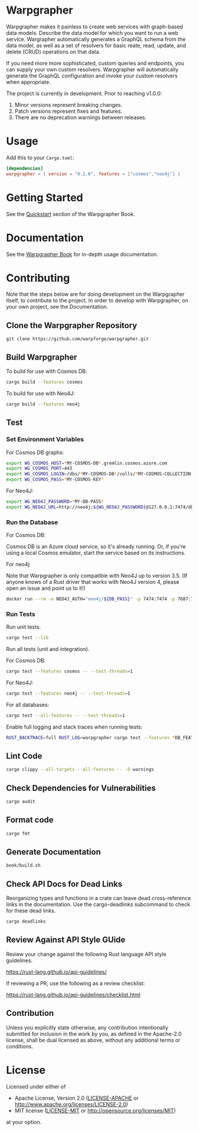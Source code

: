 # Warpgrapher

Warpgrapher makes it painless to create web services with graph-based data
models. Describe the data model for which you want to run a web service.
Wargrapher automatically generates a GraphQL schema from the data model, as well
as a set of resolvers for basic reate, read, update, and delete (CRUD)
operations on that data.

If you need more more sophisticated, custom queries and endpoints, you can
supply your own custom resolvers. Warpgrapher will automatically generate the
GraphQL configuration and invoke your custom resolvers when appropriate.

The project is currently in development. Prior to reaching v1.0.0:

1. Minor versions represent breaking changes.
2. Patch versions represent fixes and features.
3. There are no deprecation warnings between releases.

# Usage

Add this to your `Cargo.toml`:
```toml
[dependencies]
warpgrapher = { version = "0.2.0", features = ["cosmos","neo4j"] }
```

# Getting Started

See the [Quickstart](https://warpforge.github.io/warpgrapher/warpgrapher/quickstart.html) section of the Warpgrapher Book. 

# Documentation

See the [Warpgrapher Book](https://warpforge.github.io/warpgrapher/) for in-depth usage documentation. 

# Contributing

Note that the steps below are for doing development on the Warpgrapher itself,
to contribute to the project. In order to develop with Warpgrapher, on your own
project, see the Documentation.

## Clone the Warpgrapher Repository

```
git clone https://github.com/warpforge/warpgrapher.git
```

## Build Warpgrapher

To build for use with Cosmos DB:

```bash
cargo build --features cosmos
```

To build for use with Neo4J:

```bash
cargo build --features neo4j
```

## Test

### Set Environment Variables

For Cosmos DB graphs:

```bash
export WG_COSMOS_HOST=*MY-COSMOS-DB*.gremlin.cosmos.azure.com
export WG_COSMOS_PORT=443
export WG_COSMOS_LOGIN=/dbs/*MY-COSMOS-DB*/colls/*MY-COSMOS-COLLECTION*
export WG_COSMOS_PASS=*MY-COSMOS-KEY*
```

For Neo4J:

```bash
export WG_NEO4J_PASSWORD=*MY-DB-PASS*
export WG_NEO4J_URL=http://neo4j:${WG_NEO4J_PASSWORD}@127.0.0.1:7474/db/data
```

### Run the Database

For Cosmos DB:

Cosmos DB is an Azure cloud service, so it's already running. Or, if you're using a local Cosmos
emulator, start the service based on its instructions.

For neo4j:

Note that Warpgrapher is only compatible with Neo4J up to version 3.5. (If anyone knows of a Rust
driver that works with Neo4J version 4, please open an issue and point us to it!)

```bash
docker run --rm -e NEO4J_AUTH="neo4j/${DB_PASS}" -p 7474:7474 -p 7687:7687 neo4j:3.5
```

### Run Tests

Run unit tests.

```bash
cargo test --lib
```

Run all tests (unit and integration).

For Cosmos DB:

```bash
cargo test --features cosmos -- --test-threads=1
```

For Neo4J:

```bash
cargo test --features neo4j -- --test-threads=1
```

For all databases:

```bash
cargo test --all-features -- --test-threads=1
```

Enable full logging and stack traces when running tests:

```bash
RUST_BACKTRACE=full RUST_LOG=warpgrapher cargo test --features *DB_FEATURE* -- --nocapture --test-threads=1
```

## Lint Code

```bash
cargo clippy --all-targets --all-features -- -D warnings
```

## Check Dependencies for Vulnerabilities

```bash
cargo audit
```

## Format code

```bash
cargo fmt
```

## Generate Documentation

```bash
book/build.sh
```

## Check API Docs for Dead Links

Reorganizing types and functions in a crate can leave dead cross-reference links in the 
documentation. Use the cargo-deadlinks subcommand to check for these dead links.

```bash
cargo deadlinks
```

## Review Against API Style GUide

Review your change against the following Rust language API style guidelines.

https://rust-lang.github.io/api-guidelines/

If reviewing a PR, use the following as a review checklist:

https://rust-lang.github.io/api-guidelines/checklist.html

## Contribution

Unless you explicitly state otherwise, any contribution intentionally submitted
for inclusion in the work by you, as defined in the Apache-2.0 license, shall be
dual licensed as above, without any additional terms or conditions.

# License

Licensed under either of

 * Apache License, Version 2.0
   ([LICENSE-APACHE](LICENSE-APACHE) or http://www.apache.org/licenses/LICENSE-2.0)
 * MIT license
   ([LICENSE-MIT](LICENSE-MIT) or http://opensource.org/licenses/MIT)

at your option.